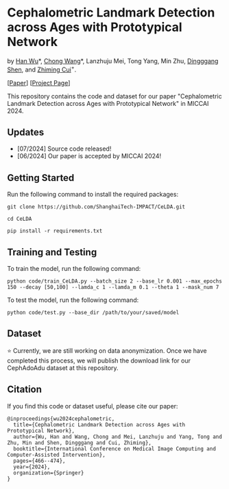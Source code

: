 # Cephalometric Landmark Detection across Ages with Prototypical Network

by [Han Wu](https://hanwu.website/)\*, [Chong Wang](https://cwangrun.github.io/)\*, Lanzhuju Mei, Tong Yang, Min Zhu, [Dingggang Shen](https://idea.bme.shanghaitech.edu.cn/), and [Zhiming Cui](https://shanghaitech-impact.github.io/)<sup>+</sup>.

[[Paper](https://arxiv.org/abs/2406.12577)]   [[Project Page](https://shanghaitech-impact.github.io/CeLDA/)]


This repository contains the code and dataset for our paper "Cephalometric Landmark Detection across Ages with Prototypical Network" in MICCAI 2024.

## Updates
- [07/2024] Source code released!
- [06/2024] Our paper is accepted by MICCAI 2024!

## Getting Started
Run the following command to install the required packages:

```
git clone https://github.com/ShanghaiTech-IMPACT/CeLDA.git

cd CeLDA

pip install -r requirements.txt
```

## Training and Testing

To train the model, run the following command:


```
python code/train_CeLDA.py --batch_size 2 --base_lr 0.001 --max_epochs 150 --decay [50,100] --lamda_c 1 --lamda_m 0.1 --theta 1 --mask_num 7
```
To test the model, run the following command:

```
python code/test.py --base_dir /path/to/your/saved/model
```

## Dataset

⭐ Currently, we are still working on data anonymization. Once we have completed this process, we will publish the download link for our CephAdoAdu dataset at this repository.


## Citation

If you find this code or dataset useful, please cite our paper:

    @inproceedings{wu2024cephalometric,
      title={Cephalometric Landmark Detection across Ages with Prototypical Network},
      author={Wu, Han and Wang, Chong and Mei, Lanzhuju and Yang, Tong and Zhu, Min and Shen, Dingggang and Cui, Zhiming},
      booktitle={International Conference on Medical Image Computing and Computer-Assisted Intervention},
      pages={466--474},
      year={2024},
      organization={Springer}
    }
